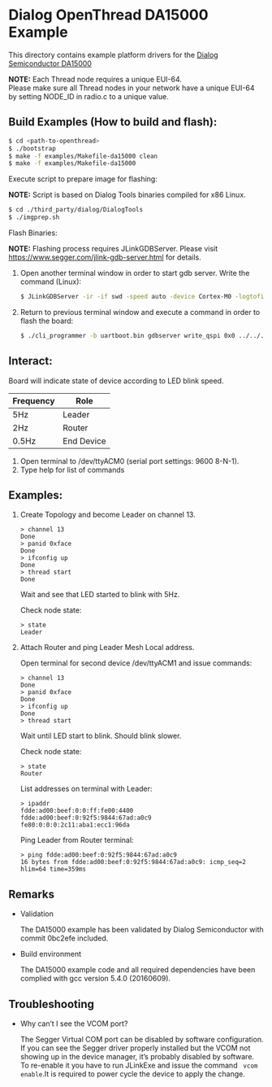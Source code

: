 # Dialog OpenThread DA15000 Example

This directory contains example platform drivers for the [Dialog Semiconductor DA15000][da15000]

[da15000]: https://support.dialog-semiconductor.com/connectivity/product/openthread-sandbox

**NOTE:** Each Thread node requires a unique EUI-64.  
Please make sure all Thread nodes in your network have a unique EUI-64 by setting NODE_ID in radio.c to a unique value.

## Build Examples (How to build and flash):
```bash
$ cd <path-to-openthread>
$ ./bootstrap
$ make -f examples/Makefile-da15000 clean
$ make -f examples/Makefile-da15000
```

Execute script to prepare image for flashing:

**NOTE:** Script is based on Dialog Tools binaries compiled for x86 Linux.

```bash
$ cd ./third_party/dialog/DialogTools
$ ./imgprep.sh
```

Flash Binaries:

**NOTE:** Flashing process requires JLinkGDBServer. Please visit https://www.segger.com/jlink-gdb-server.html for details.

1. Open another terminal window in order to start gdb server. Write the command (Linux):

   ```bash
   $ JLinkGDBServer -ir -if swd -speed auto -device Cortex-M0 -logtofile on -localhostonly
   ```
2. Return to previous terminal window and execute a command in order to flash the board:

   ```bash
   $ ./cli_programmer -b uartboot.bin gdbserver write_qspi 0x0 ../../../output/bin/arm-none-eabi-ot-cli-ftd.img
   ```

## Interact:

Board will indicate state of device according to LED blink speed.

| Frequency | Role |
| --- | --- |
| 5Hz | Leader |
| 2Hz | Router |
| 0.5Hz | End Device |


1. Open terminal to /dev/ttyACM0 (serial port settings: 9600 8-N-1).
2. Type help for list of commands

## Examples:
1. Create Topology and become Leader on channel 13.
   ```
   > channel 13
   Done
   > panid 0xface
   Done
   > ifconfig up
   Done
   > thread start
   Done
   ```
   Wait and see that LED started to blink with 5Hz.
   
   Check node state:
   ```
   > state
   Leader
   ```
2. Attach Router and ping Leader Mesh Local address.

   Open terminal for second device /dev/ttyACM1 and issue commands:
   ```
   > channel 13
   Done
   > panid 0xface
   Done
   > ifconfig up
   Done
   > thread start
   ```

   Wait until LED start to blink. Should blink slower.

   Check node state:

   ```
   > state
   Router
   ```

   List addresses on terminal with Leader:

   ```  
   > ipaddr
   fdde:ad00:beef:0:0:ff:fe00:4400
   fdde:ad00:beef:0:92f5:9844:67ad:a0c9
   fe80:0:0:0:2c11:aba1:ecc1:96da
   ```

   Ping Leader from Router terminal:

   ```
   > ping fdde:ad00:beef:0:92f5:9844:67ad:a0c9
   16 bytes from fdde:ad00:beef:0:92f5:9844:67ad:a0c9: icmp_seq=2 hlim=64 time=359ms
   ```

## Remarks
* Validation

   The DA15000 example has been validated by Dialog Semiconductor with commit 0bc2efe included.
  
* Build environment

   The DA15000 example code and all required dependencies have been complied with gcc version 5.4.0 (20160609).
   
## Troubleshooting 
* Why can’t I see the VCOM port?
   
   The Segger Virtual COM port can be disabled by software configuration. If you can see the Segger 
   driver properly installed but the VCOM not showing up in the device manager, it’s probably disabled
   by software. To re-enable it you have to run JLinkExe and issue the command ` vcom enable`.It is
   required to power cycle the device to apply the change. 
 
